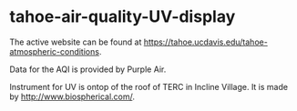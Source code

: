 # tahoe-air-quality-UV-display

The active website can be found at https://tahoe.ucdavis.edu/tahoe-atmospheric-conditions.

Data for the AQI is provided by Purple Air. 

Instrument for UV is ontop of the roof of TERC in Incline Village. It is made by http://www.biospherical.com/.
